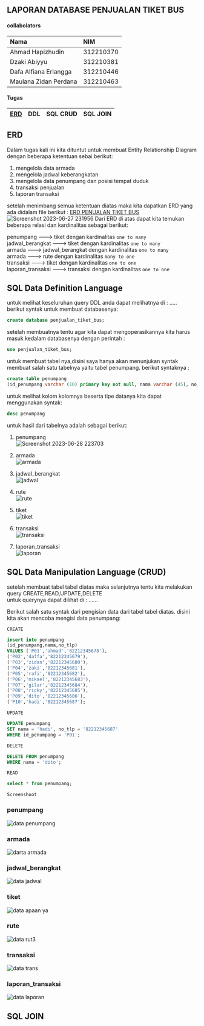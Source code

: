 
## LAPORAN DATABASE PENJUALAN TIKET BUS



#### collabolators

| Nama                   | NIM       |
| :--------              | :-------  |
| Ahmad Hapizhudin       | 312210370 |
| Dzaki Abiyyu           | 312210381 |
| Dafa Alfiana Erlangga | 312210446 |
| Maulana Zidan Perdana  | 312210463 |

#### Tugas




| [ERD](#ERD) | DDL  | SQL CRUD |SQL JOIN |
| :---| :------- | :----- | :-------|





## ERD

Dalam tugas kali ini kita dituntut untuk membuat Entity Relationship Diagram dengan beberapa ketentuan sebai berikut:
1. mengelola data armada
2. mengelola jadwal keberangkatan
3. mengelola data penumpang dan posisi tempat duduk
4. transaksi penjualan
5. laporan transaksi

setelah menimbang semua ketentuan diatas maka kita dapatkan ERD yang ada didalam file berikut : [ERD PENUALAN TIKET BUS](ERD_penjualan_tiket_bus.pdf)
![Screenshot 2023-06-27 231956](https://github.com/hafizalkariem/Database_Penjualan_tiket_bus/assets/115614957/5be98592-056c-4631-88ae-f474c43aedb0)
Dari ERD di atas dapat kita temukan beberapa relasi dan kardinalitas sebagai berikut:

penumpang ---> tiket dengan kardinalitas `one to many`  
jadwal_berangkat ---> tiket dengan kardinalitas `one to many`  
armada ---> jadwal_berangkat dengan kardinalitas `one to many`  
armada ---> rute dengan kardinalitas `many to one`  
transaksi ---> tiket dengan kardinalitas `one to one`  
laporan_transaksi ---> transaksi dengan kardinalitas `one to one`  

## SQL Data Definition Language

untuk melihat keseluruhan query DDL anda dapat melihatnya di : .....  
berikut syntak untuk membuat databasenya:
```sql
create database penjualan_tiket_bus;
```
setelah membuatnya tentu agar kita dapat mengoperasikannya kita harus masuk kedalam databasenya dengan perintah :
```sql
use penjualan_tiket_bus;
```
untuk membuat tabel nya,disini saya hanya akan menunjukan syntak membuat salah satu tabelnya yaitu tabel penumpang. berikut syntaknya :
```sql
create table penumpang 
(id_penumpang varchar (10) primary key not null, nama varchar (45), no_tlp varchar (12) ) ;
```
untuk melihat kolom kolomnya beserta tipe datanya kita dapat menggunakan syntak:
```sql
desc penumpang
```
untuk hasil dari tabelnya adalah sebagai berikut:
1. penumpang  
![Screenshot 2023-06-28 223703](https://github.com/hafizalkariem/Database_Penjualan_tiket_bus/assets/115614957/c019e23e-9f26-4951-b551-512d4abb1071)

2. armada  
![armada](https://github.com/hafizalkariem/Database_Penjualan_tiket_bus/assets/115614957/4283fcd0-f774-4f5d-ab66-1bc5ec280162)

3. jadwal_berangkat  
![jadwal](https://github.com/hafizalkariem/Database_Penjualan_tiket_bus/assets/115614957/8f00ca29-bf54-4398-b4e1-712d7b3a235b)

4. rute  
![rute](https://github.com/hafizalkariem/Database_Penjualan_tiket_bus/assets/115614957/e101addf-d3d1-480e-ab8b-0c2f9b77a6fa)

5. tiket  
![tiket](https://github.com/hafizalkariem/Database_Penjualan_tiket_bus/assets/115614957/f87f3ee3-3b8b-4e89-96d3-d92b06a9be95)

6. transaksi  
![transaksi](https://github.com/hafizalkariem/Database_Penjualan_tiket_bus/assets/115614957/f00caf8c-e27e-4fc0-b9b4-525be6b7aa90)

7. laporan_transaksi  
![laporan](https://github.com/hafizalkariem/Database_Penjualan_tiket_bus/assets/115614957/20fbe913-8bd9-498b-b6bd-9548fee8974c) 



## SQL Data Manipulation Language (CRUD)
setelah membuat tabel tabel diatas maka selanjutnya tentu kita melakukan query CREATE,READ,UPDATE,DELETE    
untuk querynya dapat dilihat di : ......    

Berikut salah satu syntak dari pengisian data dari tabel tabel diatas. disini kita akan mencoba mengisi data penumpang:     

`CREATE`
```sql
insert into penumpang
(id_penumpang,nama,no_tlp)
VALUES ('P01','ahmad','82212345678'),
('P02','daffa','82212345679'),
('P03','zidan','82212345680'),
('P04','zaki','82212345681'),
('P05','rafi','82212345682'),
('P06','mikael','82212345683'),
('P07','gilar','82212345684'),
('P08','ricky','82212345685'),
('P09','dito','82212345686'),
('P10','hadi','82212345687');
```
`UPDATE`
```sql
UPDATE penumpang
SET nama = 'hadi', no_tlp = '82212345687'
WHERE id_penumpang = 'P01';
```
`DELETE`
```sql
DELETE FROM penumpang
WHERE nama = 'dito';
```
`READ`
```sql
select * from penumpang;
```

`Screenshoot`
### penumpang
![data penumpang](https://github.com/hafizalkariem/Database_Penjualan_tiket_bus/assets/115614957/ad244b9c-3d31-45ef-901c-0b0e818231ff)
### armada
![darta armada](https://github.com/hafizalkariem/Database_Penjualan_tiket_bus/assets/115614957/86dd2de0-6a5e-438e-82ba-9ebb13ea406e)
### jadwal_berangkat
![data jadwal](https://github.com/hafizalkariem/Database_Penjualan_tiket_bus/assets/115614957/a6de3dcf-d13e-4cfe-995a-5c51e9d5524a)
### tiket
![data apaan ya](https://github.com/hafizalkariem/Database_Penjualan_tiket_bus/assets/115614957/18a30192-cb0f-4613-96c7-a6b68971028c)
### rute
![data rut3](https://github.com/hafizalkariem/Database_Penjualan_tiket_bus/assets/115614957/590b48bd-7de6-45b3-a098-95890d7977a7)
### transaksi
![data trans](https://github.com/hafizalkariem/Database_Penjualan_tiket_bus/assets/115614957/589cc4fa-10e8-468b-9c33-e7e0ada49458)
### laporan_transaksi
![data laporan](https://github.com/hafizalkariem/Database_Penjualan_tiket_bus/assets/115614957/5583c854-137b-4ac5-994c-93cea7267bba)

## SQL JOIN

